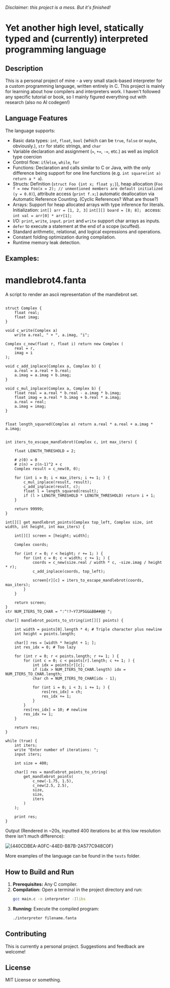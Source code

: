 
*Disclaimer: this project is a mess. But it's finished!*

# Yet another high level, statically typed and (currently) interpreted programming language

## Description

This is a personal project of mine - a very small stack-based interpreter for a custom programming language, written entirely in C.
This project is mainly for learning about how compilers and interpreters work. I haven't followed any specific tutorial or book, so I mainly figured everything out with research (also no AI codegen!)

## Language Features

The language supports:

* Basic data types: `int`, `float`, `bool` (which can be `true`, `false` or `maybe`, obviously.), `str` for static strings, and `char`
* Variable declaration and assignment (`=`, `+=`, `-=`, etc.) as well as implicit type coercion
* Control flow: `if`/`else`, `while`, `for`
* Functions: Declaration and calls similar to C or Java, with the only difference being support for one line functions (e.g. `int square(int a) return a * a`).
* Structs: Definition (`struct Foo {int x; float y;}`), heap allocation (`Foo f = new Foo(x = 2); // unmentioned members are default initialized (y = 0.0)`), attribute access (`print f.x;`) automatic deallocation via Automatic Reference Counting. (Cyclic References? What are those?)
* Arrays: Support for heap allocated arrays with type inference for literals. Initialization: `int[] arr = [1, 2, 3]` `int[][] board = [8; 8]; ` access: `int val = arr[0] * arr[1];`
* I/O: `print`, `write`, `input`. `print` and `write` support char arrays as inputs.
* `defer` to execute a statement at the end of a scope (scuffed).
* Standard arithmetic, relational, and logical expressions and operations.
* Constant folding optimization during compilation.
* Runtime memory leak detection.

## Examples:

# mandlebrot4.fanta

A script to render an ascii representation of the mandlebrot set.
```

struct Complex {
    float real;
    float imag;
}

void c_write(Complex a)
    write a.real, " + ", a.imag, "i";

Complex c_new(float r, float i) return new Complex (
    real = r,
    imag = i
);

void c_add_inplace(Complex a, Complex b) {
    a.real = a.real + b.real;
    a.imag = a.imag + b.imag;
}

void c_mul_inplace(Complex a, Complex b) {
    float real = a.real * b.real - a.imag * b.imag;
    float imag = a.real * b.imag + b.real * a.imag;
    a.real = real;
    a.imag = imag;
}


float length_squared(Complex a) return a.real * a.real + a.imag * a.imag;


int iters_to_escape_mandlebrot(Complex c, int max_iters) {

    float LENGTH_THRESHOLD = 2;

    # z(0) = 0
    # z(n) = z(n-1)^2 + c
    Complex result = c_new(0, 0);

    for (int i = 0; i < max_iters; i += 1; ) {
        c_mul_inplace(result, result);
        c_add_inplace(result, c);
        float l = length_squared(result);
        if (l > LENGTH_THRESHOLD * LENGTH_THRESHOLD) return i + 1;
    }

    return 99999;
}

int[][] get_mandlebrot_points(Complex top_left, Complex size, int width, int height, int max_iters) {
    
    int[][] screen = [height; width];

    Complex coords;

    for (int r = 0; r < height; r += 1; ) {
        for (int c = 0; c < width; c += 1; ) {
            coords = c_new(size.real / width * c, -size.imag / height * r);
            c_add_inplace(coords, top_left);

            screen[r][c] = iters_to_escape_mandlebrot(coords, max_iters);
        }
    }

    return screen;
}
str NUM_ITERS_TO_CHAR = ":^!?~Y7JP5G&&BB##@@ ";

char[] mandlebrot_points_to_string(int[][] points) {

    int width = points[0].length * 4; # Triple character plus newline
    int height = points.length;

    char[] res = [width * height + 1; ];
    int res_idx = 0; # Too lazy

    for (int r = 0; r < points.length; r += 1; ) {
        for (int c = 0; c < points[r].length; c += 1; ) {
            int idx = points[r][c];
            if (idx > NUM_ITERS_TO_CHAR.length) idx = NUM_ITERS_TO_CHAR.length;
            char ch = NUM_ITERS_TO_CHAR[idx - 1];
            
            for (int i = 0; i < 3; i += 1; ) {
                res[res_idx] = ch;
                res_idx += 1;
            }
        }
        res[res_idx] = 10; # newline
        res_idx += 1;
    }

    return res;
}

while (true) {
    int iters;
    write "Enter number of iterations: ";
    input iters;

    int size = 400;

    char[] res = mandlebrot_points_to_string(
        get_mandlebrot_points(
            c_new(-1.75, 1.5),
            c_new(2.5, 2.5),
            size,
            size,
            iters
        )
    );

    print res;
}
```
Output (Rendered in ~20s, inputted 400 iterations bc at this low resolution there isn't much difference): 

![{440CDBEA-A0FC-44E0-B87B-2A577C948C0F}](https://github.com/user-attachments/assets/e23ede6c-b931-4b8a-91ea-f3503c126e49)

More examples of the language can be found in the `tests` folder.



## How to Build and Run

1.  **Prerequisites:** Any C compiler.
2.  **Compilation:** Open a terminal in the project directory and run:
    ```bash
    gcc main.c -o interpreter -Ilibs
    ```
3.  **Running:** Execute the compiled program:
    ```bash
    ./interpreter filename.fanta
    ```

## Contributing

This is currently a personal project. Suggestions and feedback are welcome!

## License

MIT License or something.
